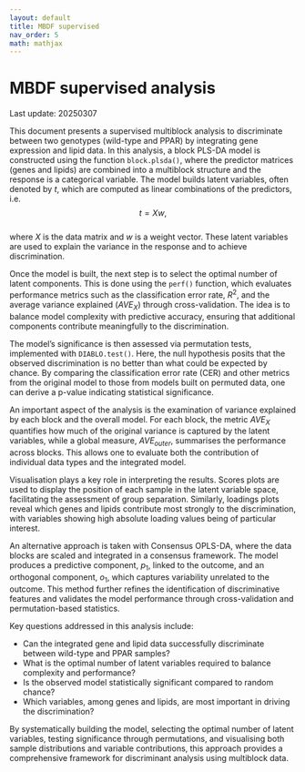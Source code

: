 ```yaml
---
layout: default
title: MBDF supervised
nav_order: 5
math: mathjax
---
```


# MBDF supervised analysis

Last update: 20250307

This document presents a supervised multiblock analysis to discriminate between two genotypes (wild-type and PPAR) by integrating gene expression and lipid data. In this analysis, a block PLS-DA model is constructed using the function `block.plsda()`, where the predictor matrices (genes and lipids) are combined into a multiblock structure and the response is a categorical variable. The model builds latent variables, often denoted by $t$, which are computed as linear combinations of the predictors, i.e.  
$$
t = Xw,
$$  
where $X$ is the data matrix and $w$ is a weight vector. These latent variables are used to explain the variance in the response and to achieve discrimination.

Once the model is built, the next step is to select the optimal number of latent components. This is done using the `perf()` function, which evaluates performance metrics such as the classification error rate, $R^2$, and the average variance explained ($AVE_X$) through cross-validation. The idea is to balance model complexity with predictive accuracy, ensuring that additional components contribute meaningfully to the discrimination.

The model’s significance is then assessed via permutation tests, implemented with `DIABLO.test()`. Here, the null hypothesis posits that the observed discrimination is no better than what could be expected by chance. By comparing the classification error rate (CER) and other metrics from the original model to those from models built on permuted data, one can derive a p-value indicating statistical significance.

An important aspect of the analysis is the examination of variance explained by each block and the overall model. For each block, the metric $AVE_X$ quantifies how much of the original variance is captured by the latent variables, while a global measure, $AVE_{outer}$, summarises the performance across blocks. This allows one to evaluate both the contribution of individual data types and the integrated model.

Visualisation plays a key role in interpreting the results. Scores plots are used to display the position of each sample in the latent variable space, facilitating the assessment of group separation. Similarly, loadings plots reveal which genes and lipids contribute most strongly to the discrimination, with variables showing high absolute loading values being of particular interest.

An alternative approach is taken with Consensus OPLS-DA, where the data blocks are scaled and integrated in a consensus framework. The model produces a predictive component, $p_1$, linked to the outcome, and an orthogonal component, $o_1$, which captures variability unrelated to the outcome. This method further refines the identification of discriminative features and validates the model performance through cross-validation and permutation-based statistics.

Key questions addressed in this analysis include:  
- Can the integrated gene and lipid data successfully discriminate between wild-type and PPAR samples?  
- What is the optimal number of latent variables required to balance complexity and performance?  
- Is the observed model statistically significant compared to random chance?  
- Which variables, among genes and lipids, are most important in driving the discrimination?

By systematically building the model, selecting the optimal number of latent variables, testing significance through permutations, and visualising both sample distributions and variable contributions, this approach provides a comprehensive framework for discriminant analysis using multiblock data.

